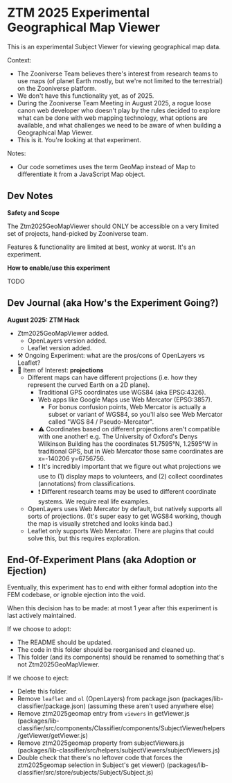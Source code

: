 # ZTM 2025 Experimental Geographical Map Viewer

This is an experimental Subject Viewer for viewing geographical map data.

Context:
- The Zooniverse Team believes there's interest from research teams to use maps
  (of planet Earth mostly, but we're not limited to the terrestrial) on the
  Zooniverse platform.
- We don't have this functionality yet, as of 2025.
- During the Zooniverse Team Meeting in August 2025, a rogue loose canon
  web developer who doesn't play by the rules decided to explore what can be
  done with web mapping technology, what options are available, and what
  challenges we need to be aware of when building a Geographical Map Viewer.
- This is it. You're looking at that experiment.

Notes:
- Our code sometimes uses the term GeoMap instead of Map to differentiate it
  from a JavaScript Map object.

## Dev Notes

**Safety and Scope**

The Ztm2025GeoMapViewer should ONLY be accessible on a very limited set of
projects, hand-picked by Zooniverse team.

Features & functionality are limited at best, wonky at worst. It's an
experiment.

**How to enable/use this experiment**

TODO

## Dev Journal (aka How's the Experiment Going?)

**August 2025: ZTM Hack**

- Ztm2025GeoMapViewer added.
  - OpenLayers version added.
  - Leaflet version added.
- ⚒️ Ongoing Experiment: what are the pros/cons of OpenLayers vs Leaflet?
- 🤔 Item of Interest: **projections**
  - Different maps can have different projections (i.e. how they represent the
    curved Earth on a 2D plane).
    - Traditional GPS coordinates use WGS84 (aka EPSG:4326).
    - Web apps like Google Maps use Web Mercator (EPSG:3857). 
      - For bonus confusion points, Web Mercator is actually a subset or variant
        of WGS84, so you'll also see Web Mercator called
        "WGS 84 / Pseudo-Mercator".
    - ⚠️ Coordinates based on different projections aren't compatible with one
      another! e.g. The University of Oxford's Denys Wilkinson Building has the
      coordinates 51.7595°N, 1.2595°W in traditional GPS, but in Web Mercator
      those same coordinates are x=-140206 y=6756756.
    - ❗️ It's incredibly important that we figure out what projections we use to
      (1) display maps to volunteers, and (2) collect coordinates (annotations)
      from classifications.
    - ❗️ Different research teams may be used to different coordinate systems.
      We require real life examples.
  - OpenLayers uses Web Mercator by default, but natively supports all sorts of
    projections. (It's super easy to get WGS84 working, though the map is
    visually stretched and looks kinda bad.)
  - Leaflet only supports Web Mercator. There are plugins that could solve this,
    but this requires exploration.

## End-Of-Experiment Plans (aka Adoption or Ejection)

Eventually, this experiment has to end with either formal adoption into the FEM
codebase, or ignoble ejection into the void.

When this decision has to be made: at most 1 year after this experiment is last
actively maintained.

If we choose to adopt:
- The README should be updated.
- The code in this folder should be reorganised and cleaned up.
- This folder (and its components) should be renamed to something that's not
  Ztm2025GeoMapViewer.

If we choose to eject:
- Delete this folder.
- Remove `leaflet` and `ol` (OpenLayers) from package.json (packages/lib-classifier/package.json)
  (assuming these aren't used anywhere else)
- Remove ztm2025geomap entry from `viewers` in getViewer.js (packages/lib-classifier/src/components/Classifier/components/SubjectViewer/helpers/getViewer/getViewer.js)
- Remove ztm2025geomap property from subjectViewers.js (packages/lib-classifier/src/helpers/subjectViewers/subjectViewers.js)
- Double check that there's no leftover code that forces the ztm2025geomap selection in Subject's get viewer() (packages/lib-classifier/src/store/subjects/Subject/Subject.js)
